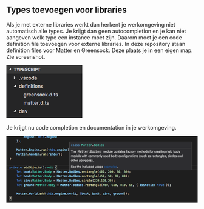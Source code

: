 ## Types toevoegen voor libraries

Als je met externe libraries werkt dan herkent je werkomgeving niet automatisch alle types. Je krijgt dan geen autocompletion en je kan niet aangeven welk type een instance moet zijn. Daarom moet je een code definition file toevoegen voor externe libraries. In deze repository staan definition files voor Matter en Greensock. Deze plaats je in een eigen map. Zie screenshot.

![bestanden](../docs/images/def1.png "Bestanden")

Je krijgt nu code completion en documentation in je werkomgeving.

![completion](../docs/images/def2.png "Completion")

